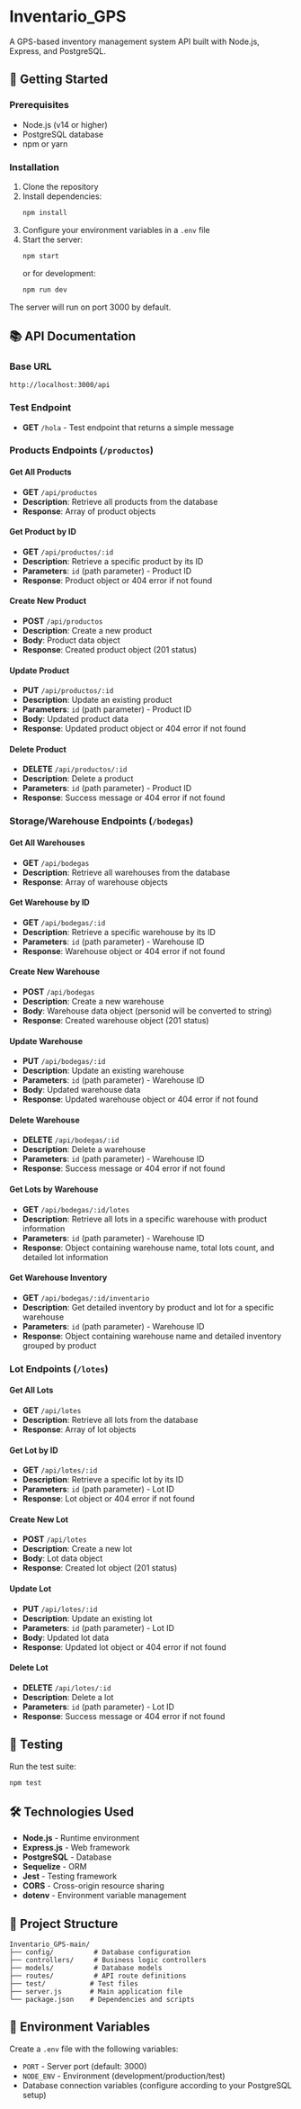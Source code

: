 # Inventario_GPS

A GPS-based inventory management system API built with Node.js, Express, and PostgreSQL.

## 🚀 Getting Started

### Prerequisites
- Node.js (v14 or higher)
- PostgreSQL database
- npm or yarn

### Installation
1. Clone the repository
2. Install dependencies:
   ```bash
   npm install
   ```
3. Configure your environment variables in a `.env` file
4. Start the server:
   ```bash
   npm start
   ```
   or for development:
   ```bash
   npm run dev
   ```

The server will run on port 3000 by default.

## 📚 API Documentation

### Base URL
```
http://localhost:3000/api
```

### Test Endpoint
- **GET** `/hola` - Test endpoint that returns a simple message

### Products Endpoints (`/productos`)

#### Get All Products
- **GET** `/api/productos`
- **Description**: Retrieve all products from the database
- **Response**: Array of product objects

#### Get Product by ID
- **GET** `/api/productos/:id`
- **Description**: Retrieve a specific product by its ID
- **Parameters**: `id` (path parameter) - Product ID
- **Response**: Product object or 404 error if not found

#### Create New Product
- **POST** `/api/productos`
- **Description**: Create a new product
- **Body**: Product data object
- **Response**: Created product object (201 status)

#### Update Product
- **PUT** `/api/productos/:id`
- **Description**: Update an existing product
- **Parameters**: `id` (path parameter) - Product ID
- **Body**: Updated product data
- **Response**: Updated product object or 404 error if not found

#### Delete Product
- **DELETE** `/api/productos/:id`
- **Description**: Delete a product
- **Parameters**: `id` (path parameter) - Product ID
- **Response**: Success message or 404 error if not found

### Storage/Warehouse Endpoints (`/bodegas`)

#### Get All Warehouses
- **GET** `/api/bodegas`
- **Description**: Retrieve all warehouses from the database
- **Response**: Array of warehouse objects

#### Get Warehouse by ID
- **GET** `/api/bodegas/:id`
- **Description**: Retrieve a specific warehouse by its ID
- **Parameters**: `id` (path parameter) - Warehouse ID
- **Response**: Warehouse object or 404 error if not found

#### Create New Warehouse
- **POST** `/api/bodegas`
- **Description**: Create a new warehouse
- **Body**: Warehouse data object (personid will be converted to string)
- **Response**: Created warehouse object (201 status)

#### Update Warehouse
- **PUT** `/api/bodegas/:id`
- **Description**: Update an existing warehouse
- **Parameters**: `id` (path parameter) - Warehouse ID
- **Body**: Updated warehouse data
- **Response**: Updated warehouse object or 404 error if not found

#### Delete Warehouse
- **DELETE** `/api/bodegas/:id`
- **Description**: Delete a warehouse
- **Parameters**: `id` (path parameter) - Warehouse ID
- **Response**: Success message or 404 error if not found

#### Get Lots by Warehouse
- **GET** `/api/bodegas/:id/lotes`
- **Description**: Retrieve all lots in a specific warehouse with product information
- **Parameters**: `id` (path parameter) - Warehouse ID
- **Response**: Object containing warehouse name, total lots count, and detailed lot information

#### Get Warehouse Inventory
- **GET** `/api/bodegas/:id/inventario`
- **Description**: Get detailed inventory by product and lot for a specific warehouse
- **Parameters**: `id` (path parameter) - Warehouse ID
- **Response**: Object containing warehouse name and detailed inventory grouped by product

### Lot Endpoints (`/lotes`)

#### Get All Lots
- **GET** `/api/lotes`
- **Description**: Retrieve all lots from the database
- **Response**: Array of lot objects

#### Get Lot by ID
- **GET** `/api/lotes/:id`
- **Description**: Retrieve a specific lot by its ID
- **Parameters**: `id` (path parameter) - Lot ID
- **Response**: Lot object or 404 error if not found

#### Create New Lot
- **POST** `/api/lotes`
- **Description**: Create a new lot
- **Body**: Lot data object
- **Response**: Created lot object (201 status)

#### Update Lot
- **PUT** `/api/lotes/:id`
- **Description**: Update an existing lot
- **Parameters**: `id` (path parameter) - Lot ID
- **Body**: Updated lot data
- **Response**: Updated lot object or 404 error if not found

#### Delete Lot
- **DELETE** `/api/lotes/:id`
- **Description**: Delete a lot
- **Parameters**: `id` (path parameter) - Lot ID
- **Response**: Success message or 404 error if not found

## 🧪 Testing

Run the test suite:
```bash
npm test
```

## 🛠️ Technologies Used

- **Node.js** - Runtime environment
- **Express.js** - Web framework
- **PostgreSQL** - Database
- **Sequelize** - ORM
- **Jest** - Testing framework
- **CORS** - Cross-origin resource sharing
- **dotenv** - Environment variable management

## 📁 Project Structure

```
Inventario_GPS-main/
├── config/          # Database configuration
├── controllers/     # Business logic controllers
├── models/          # Database models
├── routes/          # API route definitions
├── test/           # Test files
├── server.js       # Main application file
└── package.json    # Dependencies and scripts
```

## 🔧 Environment Variables

Create a `.env` file with the following variables:
- `PORT` - Server port (default: 3000)
- `NODE_ENV` - Environment (development/production/test)
- Database connection variables (configure according to your PostgreSQL setup)